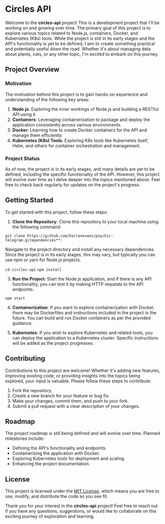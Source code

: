 # Circles API

Welcome to the **circles-api** project! This is a development project that I'll be working on and growing over time. The primary goal of this project is to explore various topics related to Node.js, containers, Docker, and Kubernetes (K8s) tools. While the project is still in its early stages and the API's functionality is yet to be defined, I aim to create something practical and potentially useful down the road. Whether it's about managing data about plants, cats, or any other topic, I'm excited to embark on this journey.

## Project Overview

### Motivation
The motivation behind this project is to gain hands-on experience and understanding of the following key areas:

1. **Node.js**: Exploring the inner workings of Node.js and building a RESTful API using it.
2. **Containers**: Leveraging containerization to package and deploy the application consistently across various environments.
3. **Docker**: Learning how to create Docker containers for the API and manage them efficiently.
4. **Kubernetes (K8s) Tools**: Exploring K8s tools like Kubernetes itself, Helm, and others for container orchestration and management.

### Project Status
As of now, the project is in its early stages, and many details are yet to be defined, including the specific functionality of the API. However, this project will evolve over time as I delve deeper into the topics mentioned above. Feel free to check back regularly for updates on the project's progress.

## Getting Started

To get started with this project, follow these steps:

1. **Clone the Repository**: Clone this repository to your local machine using the following command:

```
git clone https://github.com/harlanevans/psychic-telegram.gitependencies**: 
```

Navigate to the project directory and install any necessary dependencies. Since the project is in its early stages, this may vary, but typically you can use npm or yarn for Node.js projects.

```cd circles-api```
```npm install```

3. **Run the Project**: Start the Node.js application, and if there is any API functionality, you can test it by making HTTP requests to the API endpoints.

```npm start```


4. **Containerization**: If you want to explore containerization with Docker, there may be Dockerfiles and instructions included in the project in the future. You can build and run Docker containers as per the provided guidance.

5. **Kubernetes**: If you wish to explore Kubernetes and related tools, you can deploy the application to a Kubernetes cluster. Specific instructions will be added as the project progresses.

## Contributing

Contributions to this project are welcome! Whether it's adding new features, improving existing code, or providing insights into the topics being explored, your input is valuable. Please follow these steps to contribute:

1. Fork the repository.
2. Create a new branch for your feature or bug fix.
3. Make your changes, commit them, and push to your fork.
4. Submit a pull request with a clear description of your changes.

## Roadmap

The project roadmap is still being defined and will evolve over time. Planned milestones include:

- Defining the API's functionality and endpoints.
- Containerizing the application with Docker.
- Exploring Kubernetes tools for deployment and scaling.
- Enhancing the project documentation.

## License

This project is licensed under the [MIT License](LICENSE), which means you are free to use, modify, and distribute the code as you see fit.

Thank you for your interest in the **circles-api** project! Feel free to reach out if you have any questions, suggestions, or would like to collaborate on this exciting journey of exploration and learning.

